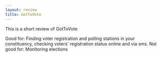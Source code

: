 ```yaml
---
layout: review
title: GotToVote
---
```


This is a short review of GotToVote

Good for: Finding voter registration and polling stations in your constituency, checking voters' registration status online and via sms.
Not good for: Monitoring elections
